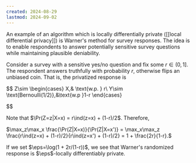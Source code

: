 ```yaml
---
created: 2024-08-29
lastmod: 2024-09-02
---
```

An example of an algorithm which is locally differentially private ([[local differential privacy]]) is Warner's method for survey responses. The idea is to enable respondents to answer potentially sensitive survey questions while maintaining plausible deniability. 

Consider a survey with a sensitive yes/no question and fix some $r\in(0,1]$. The respondent answers truthfully with probability $r$, otherwise flips an unbiased coin. That is, the privatized response is 

$$
Z\sim \begin{cases} X,& \text{w.p. } r\\ Y\sim \text{Bernoulli(1/2)},&\text{w.p }1-r
\end{cases}

$$

Note that $\Pr(Z=z|X=x) = r\ind(z=x) + (1-r)/2$. Therefore, 

$\max_z\max_x \frac{\Pr(Z|X=x)}{\Pr(Z|X=x')} = \max_x\max_z \frac{r\ind(z=x) + (1-r)/2}{r\ind(z=x') + (1-r)/2} = 1 + \frac{2r}{1-r}.$

If we set $\eps=\log(1 + 2r/(1-r))$, we see that Warner's randomized response is $\eps$-locally differentiably private. 
$$
\newcommand{\eps}{\epsilon}
\newcommand{\ind}{\mathbf{1}}
$$




